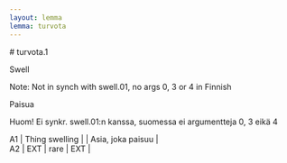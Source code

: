 ```yaml
---
layout: lemma
lemma: turvota
---
```


<div class="sense">
# <span class="sensename">turvota.1</span>

<span class="description">Swell</span>

Note: Not in synch with swell.01, no args 0, 3 or 4 in Finnish

<span class="description">Paisua</span>

Huom! Ei synkr. swell.01:n kanssa, suomessa ei argumentteja 0, 3 eikä 4

A1 | Thing swelling |   | Asia, joka paisuu |  
A2 | EXT | rare | EXT |  

</div>

